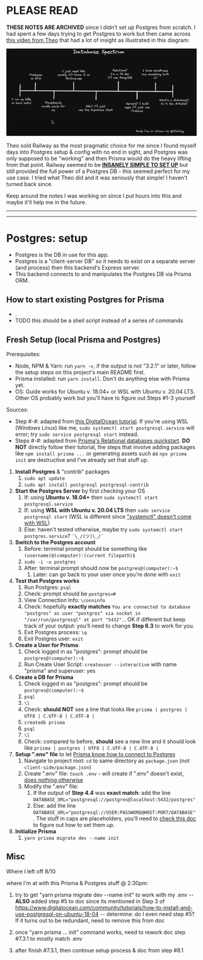# PLEASE READ

**THESE NOTES ARE ARCHIVED** since I didn't set up Postgres from scratch. I had spent a few days trying to get Postgres to work but then came across [this video from Theo](https://www.youtube.com/watch?v=cC6HFd1zcbo&t=2282s) that had a lot of insight as illustrated in this diagram:

![alt text](railway-use-case.png 'Railway Usecase')

Theo sold Railway as the most pragmatic choice for me since I found myself days into Postgres setup & config with no end in sight, and Postgres was only supposed to be "working" and then Prisma would do the heavy lifting from that point. Railway seemed to be [**INSANELY SIMPLE TO SET UP**](https://youtu.be/cC6HFd1zcbo?t=968) but still provided the full power of a Postgres DB - this seemed perfect for my use case. I tried what Theo did and it was seriously that simple! I haven't turned back since.

Keep around the notes I was working on since I put hours into this and maybe it'll help me in the future.

---

---

# Postgres: setup

-   Postgres is the DB in use for this app.
-   Postgres is a "client-server DB" so it needs to exist on a separate server (and process) then this backend's Express server.
-   This backend connects to and manipulates the Postgres DB via Prisma ORM.

## How to start existing Postgres for Prisma

-   .
-   TODO this should be a shell script instead of a series of commands

## Fresh Setup (local Prisma and Postgres)

Prerequisites:

-   Node, NPM & Yarn: run `yarn -v`, if the output is not "3.2.1" or later, follow the setup steps on this project's main README first.
-   Prisma installed: run `yarn install`. Don't do anything else with Prisma yet.
-   OS: Guide works for Ubuntu v. 18.04+ or WSL with Ubuntu v. 20.04 LTS. Other OS probably work but you'll have to figure out Steps #1-3 yourself

Sources:

-   Step #-#: adapted from [this DigitalOcean tutorial](https://www.digitalocean.com/community/tutorials/how-to-install-and-use-postgresql-on-ubuntu-18-04). If you're using WSL (Windows Linux) like me, `sudo systemctl start postgresql.service` will error; try `sudo service postgresql start` instead.
-   Steps #-#: adapted from [Prisma's Relational databases quickstart](https://www.prisma.io/docs/getting-started/setup-prisma/start-from-scratch/relational-databases-typescript-postgres). **DO NOT** directly follow their tutorial, the steps that involve adding packages like `npm install prisma ...` or generating assets such as `npx prisma init` are destructive and I've already set that stuff up.

1. **Install Postgres** & "contrib" packages
    1. `sudo apt update`
    2. `sudo apt install postgresql postgresql-contrib`
2. **Start the Postgres Server** by first checking your OS
    1. If: using **Ubuntu v. 18.04+** then `sudo systemctl start postgresql.service`
    2. If: using **WSL with Ubuntu v. 20.04 LTS** then `sudo service postgresql start` (WSL is different since ["systemctl" doesn't come with WSL](https://askubuntu.com/a/1379567))
    3. Else: haven't tested otherwise, maybe try `sudo systemctl start postgres.service`? `¯\_/(ツ)\_/¯`
3. **Switch to the Postgres account**
    1. Before: terminal prompt should be something like `(username)@(computer):(current filepath)$`
    2. `sudo -i -u postgres`
    3. After: terminal prompt should now be `postgres@(computer):~$`
        1. Later: can go back to your user once you're done with `exit`
4. **Test that Postgres works**
    1. Run Postgres: `psql`
    2. Check: prompt should be `postgres=#`
    3. View Connection Info: `\conninfo`
    4. Check: hopefully **exactly matches** `You are connected to database "postgres" as user "postgres" via socket in "/var/run/postgresql" at port "5432".`. OK if different but keep track of your output: you'll need to change **Step 6.3** to work for you.
    5. Exit Postgres process: `\q`
    6. Exit Postgres user: `exit`
5. **Create a User for Prisma**:
    1. Check logged in as "postgres": prompt should be `postgres@(computer):~$`
    2. Run Create User Script: `createuser --interactive` with name "prisma" and superuser: yes
6. **Create a DB for Prisma**
    1. Check logged in as "postgres": prompt should be `postgres@(computer):~$`
    2. `psql`
    3. `\l`
    4. Check: **should NOT** see a line that looks like `prisma | postgres | UTF8 | C.UTF-8 | C.UTF-8 |`
    5. `createdb prisma`
    6. `psql`
    7. `\l`
    8. Check: compared to before, **should** see a new line and it should look like `prisma | postgres | UTF8 | C.UTF-8 | C.UTF-8 |`
7. **Setup ".env" file** to let [Prisma know how to connect to Postgres](https://www.prisma.io/docs/concepts/database-connectors/postgresql#example)
    1. Navigate to project root: `cd` to same directory as `package.json` (_not_ `client-side/package.json`)
    2. Create ".env" file: `touch .env` - will create if ".env" doesn't exist, [does nothing otherwise](https://unix.stackexchange.com/a/427240)
    3. Modify the ".env" file:
        1. If the output of **Step 4.4** was **exact match**: add the line `DATABASE_URL="postgresql://postgres@localhost:5432/postgres"`
        2. Else: add the line `DATABASE_URL="postgresql://USER:PASSWORD@HOST:PORT/DATABASE"`. The stuff in caps are placeholders, you'll need to [check this doc](https://www.prisma.io/docs/concepts/database-connectors/postgresql#base-url-and-path) to figure out how to set them up.
8. **Initialize Prisma**
    1. `yarn prisma migrate dev --name init`

## Misc

Where I left off 8/10

where I'm at with this Prisma & Postgres stuff @ 2:30pm:

1. try to get "yarn prisma migrate dev --name init" to work with my .env
   -- **ALSO** added step #5 to doc since its mentioned in Step 3 of https://www.digitalocean.com/community/tutorials/how-to-install-and-use-postgresql-on-ubuntu-18-04
   -- determine: do I even need step #5? If it turns out to be redundant, need to remove this from doc

2. once "yarn prisma ... init" command works, need to rework doc step #7.3.1 to mostly match .env
3. after finish #7.3.1, then continue setup process & doc from step #8.1
